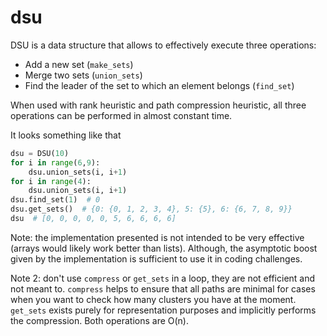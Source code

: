 # dsu

DSU is a data structure that allows to effectively execute three operations:
- Add a new set (`make_sets`)
- Merge two sets (`union_sets`)
- Find the leader of the set to which an element belongs (`find_set`)

When used with rank heuristic and path compression heuristic, all three operations can be performed in almost constant time.

It looks something like that
```python
dsu = DSU(10)
for i in range(6,9):
    dsu.union_sets(i, i+1)
for i in range(4):
    dsu.union_sets(i, i+1)
dsu.find_set(1)  # 0
dsu.get_sets()  # {0: {0, 1, 2, 3, 4}, 5: {5}, 6: {6, 7, 8, 9}}
dsu  # [0, 0, 0, 0, 0, 5, 6, 6, 6, 6]
```

Note: the implementation presented is not intended to be very effective (arrays would likely work better than lists). Although, the asymptotic boost given by the implementation is sufficient to use it in coding challenges.

Note 2: don't use `compress` or `get_sets` in a loop, they are not efficient and not meant to. `compress` helps to ensure that all paths are minimal for cases when you want to check how many clusters you have at the moment. `get_sets` exists purely for representation purposes and implicitly performs the compression. Both operations are O(n).
